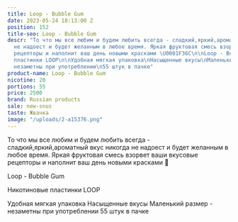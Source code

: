 ```yaml
---
title: Loop - Bubble Gum
date: 2023-05-24 18:13:00 Z
position: 152
title-seo: Loop - Bubble Gum
descr: "То что мы все любим и будем любить всегда - сладкий,яркий,ароматный вкус никогда
  не надоест и будет желанным в любое время. Яркая фруктовая смесь взорвет ваши вкусовые
  рецепторы и наполнит ваш день новыми красками \U0001F36C\n\nLoop - Bubble Gum\n\nНикотиновые
  пластинки LOOP\n\nУдобная мягкая упаковка\nНасыщенные вкусы\nМаленький размер -
  незаметны при употреблении\n55 штук в пачке"
product-name: Loop - Bubble Gum
nicotine: 20
portions: 55
price: 2500
brand: Russian products
sale: new-snus
taste: Жвачка
image: "/uploads/2-a15376.png"
---
```


То что мы все любим и будем любить всегда - сладкий,яркий,ароматный вкус никогда не надоест и будет желанным в любое время. Яркая фруктовая смесь взорвет ваши вкусовые рецепторы и наполнит ваш день новыми красками 🍬

Loop - Bubble Gum

Никотиновые пластинки LOOP

Удобная мягкая упаковка
Насыщенные вкусы
Маленький размер - незаметны при употреблении
55 штук в пачке